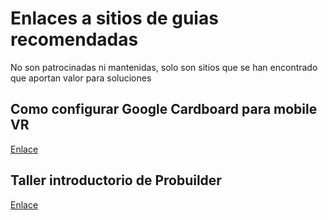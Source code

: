 # Enlaces a sitios de guias recomendadas
No son patrocinadas ni mantenidas, solo son sitios que se han encontrado que aportan valor para soluciones

## Como configurar Google Cardboard para mobile VR
[Enlace](https://developers.google.com/cardboard/develop/unity/quickstart)

## Taller introductorio de Probuilder
[Enlace](https://vimeo.com/manage/videos/552231569)
